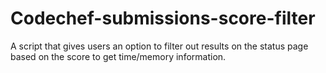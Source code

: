 # Codechef-submissions-score-filter
A script that gives users an option to filter out results on the status page based on the score to get time/memory information.
